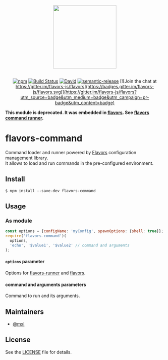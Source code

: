 <div align="center">
  <a href="https://github.com/flavors-js/flavors-command">
    <img width="200" height="200" src="https://flavors-js.github.io/flavors/logo.svg">
  </a>
  <br>
  <br>

[![npm](https://img.shields.io/npm/v/flavors-command.svg)](https://www.npmjs.com/package/flavors-command)
[![Build Status](https://travis-ci.org/flavors-js/flavors-command.svg?branch=master)](https://travis-ci.org/flavors-js/flavors-command)
[![David](https://img.shields.io/david/flavors-js/flavors-command.svg)](https://david-dm.org/flavors-js/flavors-command)
[![semantic-release](https://img.shields.io/badge/%20%20%F0%9F%93%A6%F0%9F%9A%80-semantic--release-e10079.svg)](https://github.com/semantic-release/semantic-release)
[![Join the chat at https://gitter.im/flavors-js/flavors](https://badges.gitter.im/flavors-js/flavors.svg)](https://gitter.im/flavors-js/flavors?utm_source=badge&utm_medium=badge&utm_campaign=pr-badge&utm_content=badge)
</div>

**This module is deprecated. It was embedded in [flavors](https://github.com/flavors-js/flavors). See [flavors command runner](https://github.com/flavors-js/flavors#command-runner).**

# flavors-command

Command loader and runner powered by [Flavors](https://github.com/flavors-js/flavors) configuration management library.<br>
It allows to load and run commands in the pre-configured environment.

## Install

```text
$ npm install --save-dev flavors-command
```

## Usage

### As module

```javascript
const options = {configName: 'myConfig', spawnOptions: {shell: true}};
require('flavors-command')(
  options,
  'echo', '$value1', '$value2' // command and arguments
);
```

#### `options` parameter

Options for [flavors-runner](https://github.com/flavors-js/flavors-runner#options) and [flavors](https://github.com/flavors-js/flavors-runner#options).

#### command and arguments parameters

Command to run and its arguments.

## Maintainers

- [@mxl](https://github.com/mxl)

## License

See the [LICENSE](https://github.com/flavors-js/flavors-command/blob/master/LICENSE) file for details.
